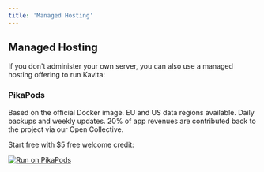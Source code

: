 ```yaml
---
title: 'Managed Hosting'
---
```


## Managed Hosting

If you don't administer your own server, you can also use a managed hosting offering to run Kavita:

### PikaPods

Based on the official Docker image. EU and US data regions available. Daily backups and weekly updates. 20% of app revenues are contributed back to the project via our Open Collective.

Start free with $5 free welcome credit:

[![Run on PikaPods](https://www.pikapods.com/static/run-button.svg)](https://www.pikapods.com/pods?run=kavita)
